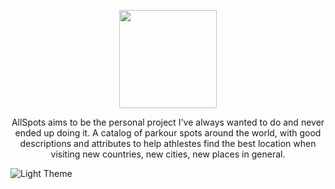 <p align="center">
<img src="https://user-images.githubusercontent.com/924985/89710534-53057b00-d984-11ea-852f-3535e0d8b020.png" width="156.5px">
</p>

<p align="center">
AllSpots aims to be the personal project I've always wanted to do and never ended up doing it. A catalog of parkour spots around the world, with good descriptions and attributes to help athlestes find the best location when visiting new countries, new cities, new places in general. 
</p>

![Light Theme](https://user-images.githubusercontent.com/924985/91487388-f247cf00-e8ad-11ea-9933-ba03bac8a74d.png)
